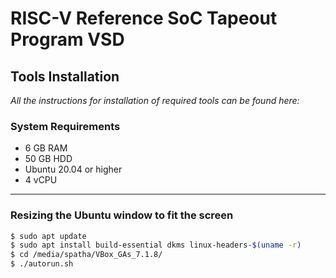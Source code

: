 # RISC-V Reference SoC Tapeout Program VSD

## Tools Installation
_All the instructions for installation of required tools can be found here:_

### System Requirements
- 6 GB RAM  
- 50 GB HDD  
- Ubuntu 20.04 or higher  
- 4 vCPU  

---
### Resizing the Ubuntu window to fit the screen
```bash
$ sudo apt update
$ sudo apt install build-essential dkms linux-headers-$(uname -r)
$ cd /media/spatha/VBox_GAs_7.1.8/
$ ./autorun.sh



